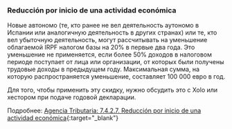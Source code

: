### Reducción por inicio de una actividad económica

Новые автономо (те, кто ранее не вел деятельность аутономо в Испании или
аналогичную деятельность в других странах) или те, кто вел
убыточную деятельность, могут рассчитывать на уменьшение облагаемой IRPF
налогом базы на 20% в первые два года. Это уменьшение не
применяется, если более 50% доходов в налоговом периоде поступает от лица или
организации, от которых были получены трудовые доходы в
предыдущем году. Максимальная сумма, на которую распространяется уменьшение,
составляет 100 000 евро в год.

Для того, чтобы применить эту скидку, нужно обсудить это с Xolo или хестором
при подаче годовой декларации.

Подробнее: [Agencia Tributaria: 7.4.2.7. Reducción por inicio de una actividad económica](https://sede.agenciatributaria.gob.es/Sede/ayuda/manuales-videos-folletos/manuales-ayuda-presentacion/irpf-2022/7-cumplimentacion-irpf/7_4-rendimientos-actividades-economicas/7_4_2-regimen-estimacion-directa/7_4_2_7-reduccion-inicio-actividad-economica.html){:target="_blank"}
